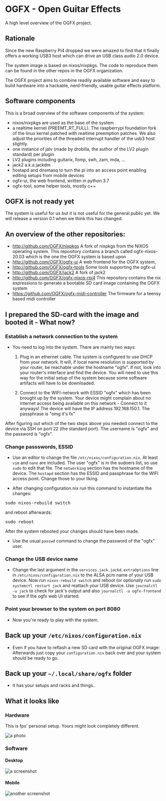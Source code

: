 # OGFX - Open Guitar Effects

A high level overview of the OGFX project.

## Rationale

Since the new Raspberry Pi4 dropped we were amazed to find that it finally offers a working USB3 host which can drive an USB class audio 2.0 device. 

The system image is based on nixos/nixpkgs. The code to reproduce them can be found in the other repos in the OGFX organization.

The OGFX project aims to combine readily available software and easy to build hardware into a hackable, nerd-friendly, usable guitar effects platform.

## Software components

This is a broad overview of the software components of the system:

* nixos/nixpkgs are used as the base of the system
* a realtime kernel (PREEMT_RT_FULL). The raspberrypi foundation fork of the linux kernel patched with realtime preemption patches. We also adjust the priorities of the threaded interrupt handler of the usb3 host slightly.
* one instance of jalv (made by drobilla, the author of the LV2 plugin standard) per plugin
* LV2 plugins including guitarix, fomp, swh, zam, mda, ...
* jack2 a.k.a jackdm
* hostapd and dnsmasq to turn the pi into an access point enabling editing setups from mobile devices
* ogfx-ui, the web frontend, written in python 3.7
* ogfx-tool, some helper tools, mostly c++

## OGFX is not ready yet

The system is useful for us but it is not useful for the general public yet. We will release a version 0.1 when we think this has changed.

## An overview of the other repositories:

- http://github.com/OGFX/nixpkgs A fork of nixpkgs from the NIXOS operating system. This repository contains a branch called ogfx-nixos-20.03 which is the one the OGFX system is based upon
- http://github.com/OGFX/ogfx-ui A web frontend for the OGFX system,
- http://github.com/OGFX/ogfx-tools Some tools supporting the ogfx-ui
- http://github.com/OGFX/jack2 A fork of jack2
- http://github.com/OGFX/ogfx-nixos-rpi4 This repository contains the nix expressions to generate a bootable SD card image containing the OGFX system
- https://github.com/OGFX/ogfx-midi-controller The firmware for a teensy based midi controller

## I prepared the SD-card with the image and booted it - What now?

### Establish a network connection to the system

- You need to log into the system. There are mainly two ways:

  1. Plug in an ethernet cable. The system is configured to use DHCP from your network. It will, if local name resolution is supported by your router, be reachable under the hostname "ogfx". If not, look into your router's interface and find the device. You will need to use this way for the initial setup of the system because some software artifacts will have to be downloaded.
  
  2. Connect to the WIFI-network with ESSID "ogfx" which has been brought up by the system. Your device might complain about no internet access being available on this network - Connect to it anyways! The device will have the IP address 192.168.150.1. The passphrase is "omg it's fx"
  
After figuring out which of the two steps above you needed connect to the device via SSH on port 22 (the standard port). The username is "ogfx" and the password is "ogfx".

### Change passswords, ESSID

- Use an editor to change the file <code>/etc/nixos/configuration.nix</code>. At least <code>vim</code> and <code>nano</code> are included. The user "ogfx" is in the sudoers list, so use <code>sudo</code> to edit that file. The <code>networking</code> section has the hostname of the device. The <code>hostapd</code> section has the ESSID and passphrase for the WIFI access point. Change those to your liking.

- After changing configuration.nix run this command to instantiate the changes:

<pre>
sudo nixos-rebuild switch
</pre>

and reboot afterwards:

<pre>
sudo reboot
</pre>

After the system rebooted your changes should have been made. 

- Use the usual <code>passwd</code> command to change the password of the "ogfx" user.

### Change the USB device name

- Change the last argument in the <code>services.jack.jackd.extraOptions</code> line in <code>/etc/nixos/configuration.nix</code> to the ALSA pcm name of your USB device. Now run <code>nixos-rebuild switch</code> and reboot (or optionally run <code>sudo systemctl restart jack</code> and reattach your USB device. Use <code>journalctl -u jack</code> to check for jack's output and also <code>journalctl -u ogfx-frontend</code> to see if the ogfx web UI started.

### Point your browser to the system on port 8080

- Now you're ready to play with the system.

## Back up your <code>/etc/nixos/configuration.nix</code>

- Even if you have to reflash a new SD card with the original OGFX image: Afterwards just copy your <code>configuration.nix</code> back over and your system should be ready to go. 

## Back up your <code>~/.local/share/ogfx</code> folder

- It has your setups and racks and things..

## What it looks like

### Hardware

This is fps' personal setup. Yours might look completely different.

![a photo](https://github.com/OGFX/ogfx-overview/raw/master/IMG_20200421_123438.jpg)

### Software

#### Desktop

![a screenshot](https://github.com/OGFX/ogfx-overview/raw/master/pic-20200718-070746.png)

#### Mobile

![another screenshot](https://github.com/OGFX/ogfx-overview/raw/master/Screenshot_20200718-073747_Firefox.png)

